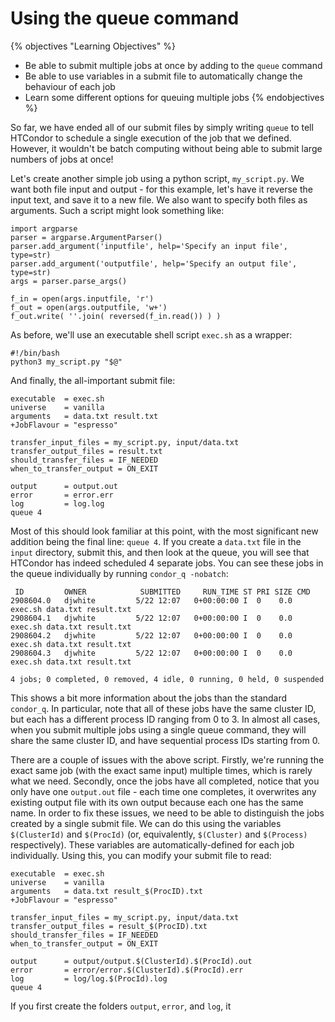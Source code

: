 # Using the queue command

{% objectives "Learning Objectives" %}
* Be able to submit multiple jobs at once by adding to the `queue` command
* Be able to use variables in a submit file to automatically change the behaviour of each job
* Learn some different options for queuing multiple jobs
{% endobjectives %} 

So far, we have ended all of our submit files by simply writing `queue` to tell HTCondor to schedule a single execution of the job that we defined. However, it wouldn't be batch computing without being able to submit large numbers of jobs at once!

Let's create another simple job using a python script, `my_script.py`. We want both file input and output - for this example, let's have it reverse the input text, and save it to a new file. We also want to specify both files as arguments. Such a script might look something like:

```
import argparse
parser = argparse.ArgumentParser()
parser.add_argument('inputfile', help='Specify an input file', type=str)
parser.add_argument('outputfile', help='Specify an output file', type=str)
args = parser.parse_args()

f_in = open(args.inputfile, 'r')
f_out = open(args.outputfile, 'w+')
f_out.write( ''.join( reversed(f_in.read()) ) )
```

As before, we'll use an executable shell script `exec.sh` as a wrapper:

```
#!/bin/bash
python3 my_script.py "$@"
```

And finally, the all-important submit file:

```
executable  = exec.sh
universe    = vanilla
arguments   = data.txt result.txt
+JobFlavour = "espresso"

transfer_input_files = my_script.py, input/data.txt
transfer_output_files = result.txt
should_transfer_files = IF_NEEDED
when_to_transfer_output = ON_EXIT

output      = output.out
error       = error.err
log         = log.log
queue 4
```

Most of this should look familiar at this point, with the most significant new addition being the final line: `queue 4`. If you create a `data.txt` file in the `input` directory, submit this, and then look at the queue, you will see that HTCondor has indeed scheduled 4 separate jobs. You can see these jobs in the queue individually by running `condor_q -nobatch`:

```
 ID         OWNER            SUBMITTED     RUN_TIME ST PRI SIZE CMD
2908604.0   djwhite         5/22 12:07   0+00:00:00 I  0    0.0 exec.sh data.txt result.txt
2908604.1   djwhite         5/22 12:07   0+00:00:00 I  0    0.0 exec.sh data.txt result.txt
2908604.2   djwhite         5/22 12:07   0+00:00:00 I  0    0.0 exec.sh data.txt result.txt
2908604.3   djwhite         5/22 12:07   0+00:00:00 I  0    0.0 exec.sh data.txt result.txt

4 jobs; 0 completed, 0 removed, 4 idle, 0 running, 0 held, 0 suspended
```

This shows a bit more information about the jobs than the standard `condor_q`. In particular, note that all of these jobs have the same cluster ID, but each has a different process ID ranging from 0 to 3. In almost all cases, when you submit multiple jobs using a single queue command, they will share the same cluster ID, and have sequential process IDs starting from 0.

There are a couple of issues with the above script. Firstly, we're running the exact same job (with the exact same input) multiple times, which is rarely what we need. Secondly, once the jobs have all completed, notice that you only have one `output.out` file - each time one completes, it overwrites any existing output file with its own output because each one has the same name. In order to fix these issues, we need to be able to distinguish the jobs created by a single submit file. We can do this using the variables `$(ClusterId)` and `$(ProcId)` (or, equivalently, `$(Cluster)` and `$(Process)` respectively). These variables are automatically-defined for each job individually. Using this, you can modify your submit file to read:

```
executable  = exec.sh
universe    = vanilla
arguments   = data.txt result_$(ProcID).txt
+JobFlavour = "espresso"

transfer_input_files = my_script.py, input/data.txt
transfer_output_files = result_$(ProcID).txt
should_transfer_files = IF_NEEDED
when_to_transfer_output = ON_EXIT

output      = output/output.$(ClusterId).$(ProcId).out
error       = error/error.$(ClusterId).$(ProcId).err
log         = log/log.$(ProcId).log
queue 4
```

If you first create the folders `output`, `error`, and `log`, it 

<!-- 2 typical ways to manage files for lots of jobs: 1) folders for output, error, logs, input, etc., with different (numbered) filenames 2) different (numbered) folders for each job, with the same filenames (use initialdir = job$(ProcId)) -->




